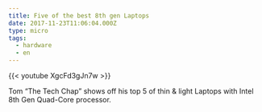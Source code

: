```yaml
---
title: Five of the best 8th gen Laptops
date: 2017-11-23T11:06:04.000Z
type: micro
tags:
  - hardware
  - en
---
```


{{< youtube XgcFd3gJn7w >}}

Tom “The Tech Chap” shows off his top 5 of thin & light Laptops with Intel 8th Gen Quad-Core processor.
